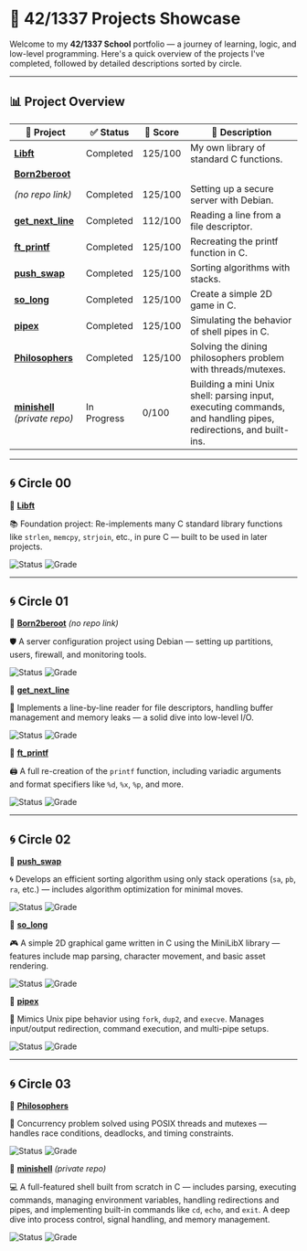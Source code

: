 # 🚀 42/1337 Projects Showcase

Welcome to my **42/1337 School** portfolio — a journey of learning, logic, and low-level programming. Here's a quick overview of the projects I've completed, followed by detailed descriptions sorted by circle.

---

## 📊 Project Overview

| 📁 Project                                                                 | ✅ Status      | 🎯 Score    | 📌 Description                                                  |
|---------------------------------------------------------------------------|----------------|-------------|------------------------------------------------------------------|
| [**Libft**](https://github.com/Redadaghouj/42-Libft_1337)                 | Completed      | 125/100     | My own library of standard C functions.                          |
| [**Born2beroot**](#) 
*(no repo link)*                                     | Completed      | 125/100     | Setting up a secure server with Debian.                         |
| [**get_next_line**](https://github.com/Redadaghouj/42-get_next_line_1337) | Completed      | 112/100     | Reading a line from a file descriptor.                          |
| [**ft_printf**](https://github.com/Redadaghouj/42-ft_printf_1337)         | Completed      | 125/100     | Recreating the printf function in C.                            |
| [**push_swap**](https://github.com/Redadaghouj/42-push_swap_1337)         | Completed      | 125/100     | Sorting algorithms with stacks.                                |
| [**so_long**](https://github.com/Redadaghouj/42-so_long_1337)             | Completed      | 125/100     | Create a simple 2D game in C.                                  |
| [**pipex**](https://github.com/Redadaghouj/42-pipex_1337)                 | Completed      | 125/100     | Simulating the behavior of shell pipes in C.                   |
| [**Philosophers**](https://github.com/Redadaghouj/42-Philosophers_1337)   | Completed      | 125/100     | Solving the dining philosophers problem with threads/mutexes.  |
| [**minishell**](https://github.com/Redadaghouj/42-Philosophers_1337)   *(private repo)*      | In Progress    | 0/100     | Building a mini Unix shell: parsing input, executing commands, and handling pipes, redirections, and built-ins. |

---

## 🌀 Circle 00

🔹 [**Libft**](https://github.com/Redadaghouj/42-Libft_1337)

📚 Foundation project: Re-implements many C standard library functions like `strlen`, `memcpy`, `strjoin`, etc., in pure C — built to be used in later projects.  

![Status](https://img.shields.io/badge/Status-Completed-brightgreen) ![Grade](https://img.shields.io/badge/Grade-125%2F100-success)

---

## 🌀 Circle 01

🔹 [**Born2beroot**](#) *(no repo link)* 

🛡️ A server configuration project using Debian — setting up partitions, users, firewall, and monitoring tools.  

![Status](https://img.shields.io/badge/Status-Completed-brightgreen) ![Grade](https://img.shields.io/badge/Grade-125%2F100-success)

🔹 [**get_next_line**](https://github.com/Redadaghouj/42-get_next_line_1337)

📄 Implements a line-by-line reader for file descriptors, handling buffer management and memory leaks — a solid dive into low-level I/O.  

![Status](https://img.shields.io/badge/Status-Completed-brightgreen) ![Grade](https://img.shields.io/badge/Grade-112%2F100-success)

🔹 [**ft_printf**](https://github.com/Redadaghouj/42-ft_printf_1337) 

🖨️ A full re-creation of the `printf` function, including variadic arguments and format specifiers like `%d`, `%x`, `%p`, and more.  

![Status](https://img.shields.io/badge/Status-Completed-brightgreen) ![Grade](https://img.shields.io/badge/Grade-125%2F100-success)

---

## 🌀 Circle 02

🔹 [**push_swap**](https://github.com/Redadaghouj/42-push_swap_1337)  

🌀 Develops an efficient sorting algorithm using only stack operations (`sa`, `pb`, `ra`, etc.) — includes algorithm optimization for minimal moves.  

![Status](https://img.shields.io/badge/Status-Completed-brightgreen) ![Grade](https://img.shields.io/badge/Grade-125%2F100-success)

🔹 [**so_long**](https://github.com/Redadaghouj/42-so_long_1337)  

🎮 A simple 2D graphical game written in C using the MiniLibX library — features include map parsing, character movement, and basic asset rendering.  

![Status](https://img.shields.io/badge/Status-Completed-brightgreen) ![Grade](https://img.shields.io/badge/Grade-125%2F100-success)

🔹 [**pipex**](https://github.com/Redadaghouj/42-pipex_1337)  

🔧 Mimics Unix pipe behavior using `fork`, `dup2`, and `execve`. Manages input/output redirection, command execution, and multi-pipe setups.  

![Status](https://img.shields.io/badge/Status-Completed-brightgreen) ![Grade](https://img.shields.io/badge/Grade-125%2F100-success)

---

## 🌀 Circle 03

🔹 [**Philosophers**](https://github.com/Redadaghouj/42-Philosophers_1337)  

🍝 Concurrency problem solved using POSIX threads and mutexes — handles race conditions, deadlocks, and timing constraints.  

![Status](https://img.shields.io/badge/Status-Completed-brightgreen) ![Grade](https://img.shields.io/badge/Grade-125%2F100-success)

🔹 [**minishell**](https://github.com/Redadaghouj/42-minishell_1337) *(private repo)*  

💻 A full-featured shell built from scratch in C — includes parsing, executing commands, managing environment variables, handling redirections and pipes, and implementing built-in commands like `cd`, `echo`, and `exit`. A deep dive into process control, signal handling, and memory management.  

![Status](https://img.shields.io/badge/Status-In_Progress-orange) ![Grade](https://img.shields.io/badge/Grade-0%2F100-progress)
